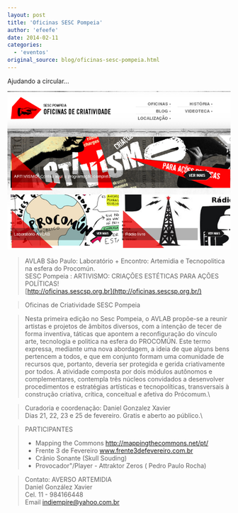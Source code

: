 ```yaml
---
layout: post
title: 'Oficinas SESC Pompeia'
author: 'efeefe'
date: 2014-02-11
categories:
  - 'eventos'
original_source: blog/oficinas-sesc-pompeia.html
---
```


Ajudando a circular\...

![](/assets/images/SESC_Pompeia_2014-02-11_08-41-40.png)

> AVLAB São Paulo: Laboratório + Encontro: Artemidia e Tecnopolitica na esfera do Procomún.\
SESC Pompeia : ARTIVISMO: CRIAÇÕES ESTÉTICAS PARA AÇÕES POLÍTICAS!\
[http://oficinas.sescsp.org.br](http://oficinas.sescsp.org.br/)

> Oficinas de Criatividade SESC Pompeia

> Nesta primeira edição no Sesc Pompeia, o AVLAB propõe-se a reunir artistas e projetos de âmbitos diversos, com a intenção de tecer de forma inventiva, táticas que apontem a reconfiguração do vínculo arte, tecnologia e politica na esfera do PROCOMÚN. Este termo expressa, mediante uma nova abordagem, a ideia de que alguns bens pertencem a todos, e que em conjunto formam uma comunidade de recursos que, portanto, deveria ser protegida e gerida criativamente por todos. A atividade composta por dois módulos autônomos e complementares, contempla três núcleos convidados a desenvolver procedimentos e estratégias artísticas e tecnopolíticas, transversais à construção criativa, crítica, conceitual e afetiva do Prócomum.\

>Curadoria e coordenação: Daniel Gonzalez Xavier\
>Dias 21, 22, 23 e 25 de fevereiro. Gratis e aberto ao público.\

>PARTICIPANTES
> -   Mapping the Commons http://mappingthecommons.net/pt/
> -   Frente 3 de Fevereiro www.frente3defevereiro.com.br
> -   Crânio Sonante (Skull Souding)
> -   Provocador"/Player - Attraktor Zeros ( Pedro Paulo Rocha)

> Contato: AVERSO ARTEMIDIA\
> Daniel González Xavier\
> Cel. 11 - 984166448\
> Email <indiempire@yahoo.com.br>
